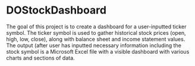 # DOStockDashboard
The goal of this project is to create a dashboard for a user-inputted ticker symbol. The ticker symbol is used to gather historical stock prices (open, high, low, close), along with balance sheet and income statement values. The output (after user has inputted necessary information including the stock symbol is a Microsoft Excel file with a visible dashboard with various charts and sections of data.
